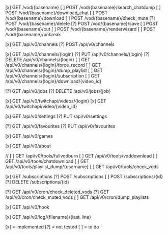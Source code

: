 [x] GET /vod/{basename}
[ ] POST /vod/{basename}/search_chatdump
[ ] POST /vod/{basename}/download_chat
[ ] POST /vod/{basename}/download
[ ] POST /vod/{basename}/check_mute
[?] POST /vod/{basename}/delete
[?] POST /vod/{basename}/save
[ ] POST /vod/{basename}/cut
[ ] POST /vod/{basename}/renderwizard
[ ] POST /vod/{basename}/unbreak

[x] GET /api/v0/channels
[?] POST /api/v0/channels

[x] GET /api/v0/channels/{login}
[?] PUT /api/v0/channels/{login}
[?] DELETE /api/v0/channels/{login}
[ ] GET /api/v0/channels/{login}/force_record
[ ] GET /api/v0/channels/{login}/dump_playlist
[ ] GET /api/v0/channels/{login}/subscription
[ ] GET /api/v0/channels/{login}/download/{video_id}

[?] GET /api/v0/jobs
[?] DELETE /api/v0/jobs/{job}

[x] GET /api/v0/twitchapi/videos/{login}
[x] GET /api/v0/twitchapi/video/{video_id}

[x] GET /api/v0/settings
[?] PUT /api/v0/settings

[?] GET /api/v0/favourites
[?] PUT /api/v0/favourites

[x] GET /api/v0/games

[x] GET /api/v0/about

// [ ] GET /api/v0/tools/fullvodburn
[ ] GET /api/v0/tools/voddownload
[ ] GET /api/v0/tools/chatdownload
[ ] GET /api/v0/tools/playlist_dump/{username}
[ ] GET /api/v0/tools/check_vods

[x] GET /subscriptions
[?] POST /subscriptions
[ ] POST /subscriptions/{id}
[?] DELETE /subscriptions/{id}

[?] GET /api/v0/cron/check_deleted_vods
[?] GET /api/v0/cron/check_muted_vods
[ ] GET /api/v0/cron/dump_playlists

[x] GET /api/v0/hook

[x] GET /api/v0/log/{filename}/{last_line}


[x] = implemented
[?] = not tested
[ ] = to do